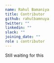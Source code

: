 ```yaml
---
name: Rahul Bamaniya
title: Contributor
github: rahulbamnuya
twitter: ""
linkedin: ""
slack: ""
joining_date: ""
role : contributor
---
```


Still waiting for this
